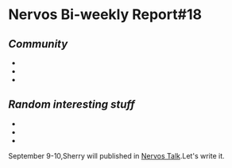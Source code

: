 # Nervos Bi-weekly Report#18


## ***Community***

-

-

-

## ***Random interesting stuff***

-

-

-


September 9-10,Sherry will published in [Nervos Talk](https://talk.nervos.org/).Let's write it.
